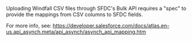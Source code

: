 Uploading Windfall CSV files through SFDC's Bulk API requires a "spec" to provide the mappings from CSV columns to SFDC fields.

For more info, see: https://developer.salesforce.com/docs/atlas.en-us.api_asynch.meta/api_asynch/asynch_api_mapping.htm